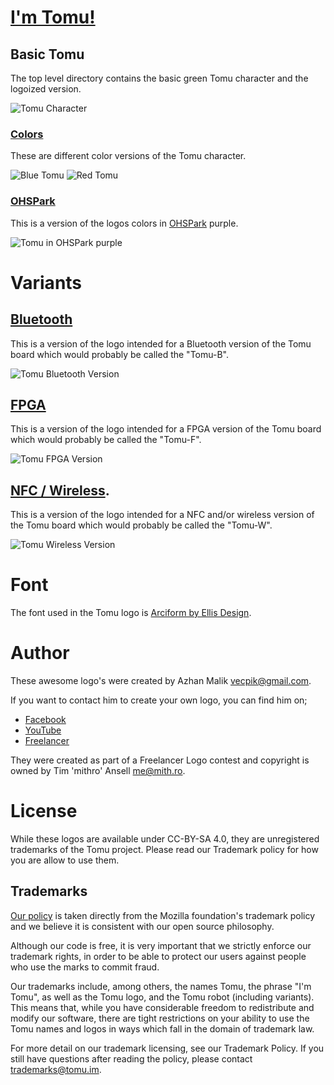 # [I'm Tomu!](https://tomu.im)

## Basic Tomu

The top level directory contains the basic green Tomu character and the
logoized version.

![Tomu Character](character.png)

### [Colors](colors)

These are different color versions of the Tomu character.

![Blue Tomu](colors/Blue/Png.png)
![Red Tomu](colors/Red/Png.png)

### [OHSPark](ohs-park)

This is a version of the logos colors in [OHSPark](https://ohspark.com)
purple.

![Tomu in OHSPark purple](ohspark/main/Png.png)

# Variants

## [Bluetooth](bluetooth)

This is a version of the logo intended for a Bluetooth version of the Tomu
board which would probably be called the "Tomu-B".

![Tomu Bluetooth Version](bluetooth/Green/Png.png)


## [FPGA](fpga)

This is a version of the logo intended for a FPGA version of the Tomu
board which would probably be called the "Tomu-F".

![Tomu FPGA Version](fpga/Green/Png.png)


## [NFC / Wireless](wireless).

This is a version of the logo intended for a NFC and/or wireless version of the
Tomu board which would probably be called the "Tomu-W".

![Tomu Wireless Version](wireless/Green/Png.png)


# Font

The font used in the Tomu logo is
[Arciform by Ellis Design](https://www.behance.net/gallery/30453085/Arciform-Free-Typeface).

# Author

These awesome logo's were created by Azhan Malik <vecpik@gmail.com>.

If you want to contact him to create your own logo, you can find him on;
 * [Facebook](https://www.faceboob.com/vecpik)
 * [YouTube](https://www.youtube.com/channel/UCLS8n3LHG5FNlQrIsNKdCgA)
 * [Freelancer](https://www.freelancer.com/u/azhanmalik360)

They were created as part of a Freelancer Logo contest and copyright is
owned by Tim 'mithro' Ansell <me@mith.ro>.

# License

While these logos are available under CC-BY-SA 4.0, they are unregistered
trademarks of the Tomu project.  Please read our Trademark policy for how you
are allow to use them.

## Trademarks

[Our policy](https://tomu.im/trademarks) is taken directly from the Mozilla
foundation's trademark policy and we believe it is consistent with our open
source philosophy.

Although our code is free, it is very important that we strictly enforce our
trademark rights, in order to be able to protect our users against people who
use the marks to commit fraud.

Our trademarks include, among others, the names Tomu, the phrase "I'm Tomu", as
well as the Tomu logo, and the Tomu robot (including variants). This means
that, while you have considerable freedom to redistribute and modify our
software, there are tight restrictions on your ability to use the Tomu names
and logos in ways which fall in the domain of trademark law.

For more detail on our trademark licensing, see our Trademark Policy. If you
still have questions after reading the policy, please contact
[trademarks@tomu.im](mailto:trademarks@tomu.im).
